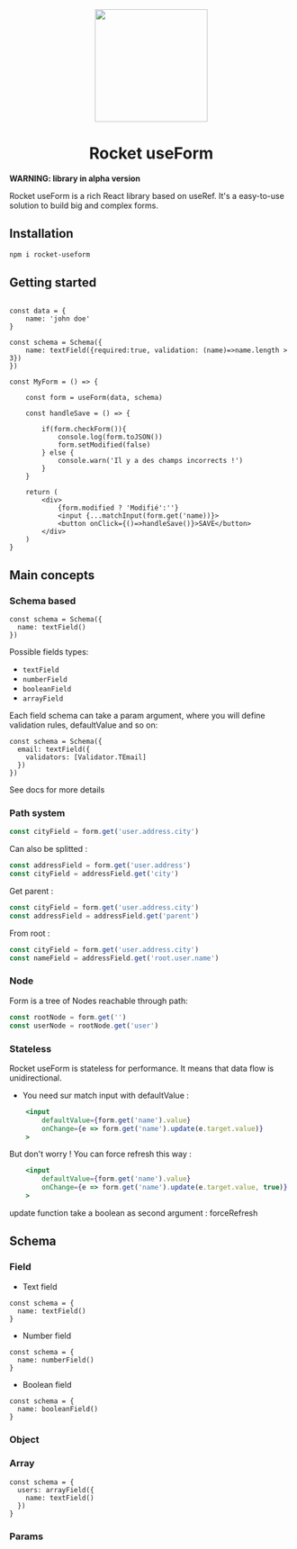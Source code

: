 <center>
  <img height="200" src="https://res.cloudinary.com/anthony-jeamme-stuff/image/upload/w_200/shares/rocket-userform-logo.png">

# Rocket useForm

</center>

<b>WARNING: library in alpha version</b>

Rocket useForm is a rich React library based on useRef.
It's a easy-to-use solution to build big and complex forms.

## Installation

```bash
npm i rocket-useform
```

## Getting started

```tsx

const data = {
	name: 'john doe'
}

const schema = Schema({
	name: textField({required:true, validation: (name)=>name.length > 3})
})

const MyForm = () => {

	const form = useForm(data, schema)

	const handleSave = () => {

		if(form.checkForm()){
			console.log(form.toJSON())
			form.setModified(false)
		} else {
			console.warn('Il y a des champs incorrects !')
		}
	}

	return (
		<div>
			{form.modified ? 'Modifié':''}
			<input {...matchInput(form.get('name))}>
			<button onClick={()=>handleSave()}>SAVE</button>
		</div>
	)
}

```

## Main concepts

### Schema based

```tsx
const schema = Schema({
  name: textField()
})
```

Possible fields types:

- `textField`
- `numberField`
- `booleanField`
- `arrayField`

Each field schema can take a param argument, where you will define validation rules, defaultValue and so on:

```tsx
const schema = Schema({
  email: textField({
    validators: [Validator.TEmail]
  })
})
```

See docs for more details

### Path system

```jsx
const cityField = form.get('user.address.city')
```

Can also be splitted :

```jsx
const addressField = form.get('user.address')
const cityField = addressField.get('city')
```

Get parent :

```jsx
const cityField = form.get('user.address.city')
const addressField = addressField.get('parent')
```

From root :

```jsx
const cityField = form.get('user.address.city')
const nameField = addressField.get('root.user.name')
```

### Node

Form is a tree of Nodes reachable through path:

```jsx
const rootNode = form.get('')
const userNode = rootNode.get('user')
```

### Stateless

Rocket useForm is stateless for performance. It means that data flow is unidirectional.

- You need sur match input with defaultValue :

```jsx
	<input
		defaultValue={form.get('name').value}
		onChange={e => form.get('name').update(e.target.value)}
	>
```

But don't worry ! You can force refresh this way :

```jsx
	<input
		defaultValue={form.get('name').value}
		onChange={e => form.get('name').update(e.target.value, true)}
	>
```

update function take a boolean as second argument : forceRefresh

## Schema

### Field

- Text field

```tsx
const schema = {
  name: textField()
}
```

- Number field

```tsx
const schema = {
  name: numberField()
}
```

- Boolean field

```tsx
const schema = {
  name: booleanField()
}
```

### Object

### Array

```tsx
const schema = {
  users: arrayField({
    name: textField()
  })
}
```

### Params

